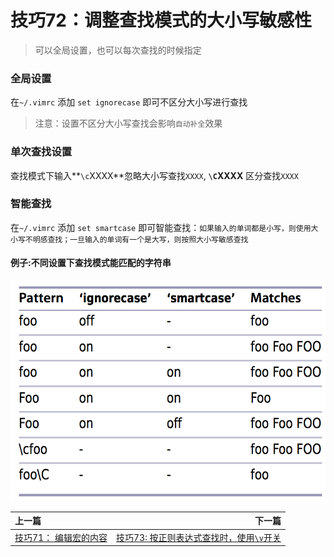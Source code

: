 # 技巧72：调整查找模式的大小写敏感性
> 可以全局设置，也可以每次查找的时候指定

### 全局设置

在`~/.vimrc` 添加 `set ignorecase` 即可不区分大小写进行查找
> 注意：设置不区分大小写查找会影响`自动补全`效果

### 单次查找设置

查找模式下输入**`\c`XXXX**忽略大小写查找`XXXX`, **`\C`XXXX** 区分查找`XXXX`

### 智能查找

在`~/.vimrc` 添加 `set smartcase` 即可智能查找：`如果输入的单词都是小写，则使用大小写不明感查找；一旦输入的单词有一个是大写，则按照大小写敏感查找`


#### 例子:不同设置下查找模式能匹配的字符串

![tip72](../../images/tip72.png)


|上一篇|下一篇|
|:---|---:|
|[ 技巧71： 编辑宏的内容](../../part4_register/chapter11_macro/tip71.md)|[技巧73: 按正则表达式查找时，使用`\v`开关](tip73.md)|
